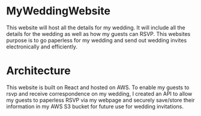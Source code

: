 
# MyWeddingWebsite
This website will host all the details for my wedding. It will include all the details for the wedding as well as how my guests can RSVP. This websites purpose is to go paperless for my wedding and send out wedding invites electronically and efficiently. 

# Architecture
This website is built on React and hosted on AWS. To enable my guests to rsvp and receive correspondence on my wedding, I created an API to allow my guests to paperless RSVP via my webpage and securely save/store their information in my AWS S3 bucket for future use for wedding invitations.
